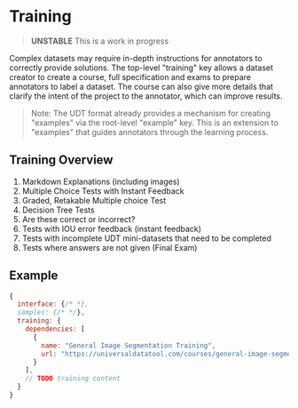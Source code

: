 # Training

> **UNSTABLE** This is a work in progress

Complex datasets may require in-depth instructions for annotators to correctly provide solutions. The top-level "training" key allows
a dataset creator to create a course, full specification and exams to prepare annotators to label a dataset. The course can also give
more details that clarify the intent of the project to the annotator, which can improve results.

> Note: The UDT format already provides a mechanism for creating "examples" via the root-level "example" key. This is an
> extension to "examples" that guides annotators through the learning process.

## Training Overview

1. Markdown Explanations (including images)
2. Multiple Choice Tests with Instant Feedback
3. Graded, Retakable Multiple choice Test
4. Decision Tree Tests
5. Are these correct or incorrect?
6. Tests with IOU error feedback (instant feedback)
7. Tests with incomplete UDT mini-datasets that need to be completed
8. Tests where answers are not given (Final Exam)


## Example

```javascript
{
  interface: {/* *},
  samples: {/* */},
  training: {
    dependencies: [
      {
        name: "General Image Segmentation Training",
        url: "https://universaldatatool.com/courses/general-image-segmentation-training"
      }
    ],
    // TODO training content
  }
}
```
